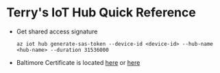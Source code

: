 # Terry's IoT Hub Quick Reference

* Get shared access signature
  ```
  az iot hub generate-sas-token --device-id <device-id> --hub-name <hub-name> --duration 31536000
  ```
* Baltimore Certificate is located [here](https://ssl-tools.net/certificates/d4de20d05e66fc53fe1a50882c78db2852cae474.pem) or [here](https://cacert.omniroot.com/bc2025.crt)

